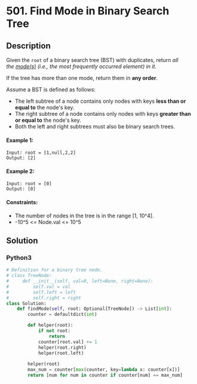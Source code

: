 # 501. Find Mode in Binary Search Tree


## Description
Given the `root` of a binary search tree (BST) with duplicates, return *all the [mode(s)](https://en.wikipedia.org/wiki/Mode_(statistics)) (i.e., the most frequently occurred element) in it*.

If the tree has more than one mode, return them in **any order**.

Assume a BST is defined as follows:

-   The left subtree of a node contains only nodes with keys **less than or equal to** the node's key.
-   The right subtree of a node contains only nodes with keys **greater than or equal to** the node's key.
-   Both the left and right subtrees must also be binary search trees.

#### Example 1:
```
Input: root = [1,null,2,2]
Output: [2]
```

#### Example 2:
```
Input: root = [0]
Output: [0]
```

#### Constraints:
- The number of nodes in the tree is in the range [1, 10^4].
- -10^5 <= Node.val <= 10^5


## Solution

### Python3
```python
# Definition for a binary tree node.
# class TreeNode:
#     def __init__(self, val=0, left=None, right=None):
#         self.val = val
#         self.left = left
#         self.right = right
class Solution:
    def findMode(self, root: Optional[TreeNode]) -> List[int]:
        counter = defaultdict(int)

        def helper(root):
            if not root:
                return
            counter[root.val] += 1
            helper(root.right)
            helper(root.left)
        
        helper(root)
        max_num = counter[max(counter, key=lambda x: counter[x])]
        return [num for num in counter if counter[num] == max_num]
```

